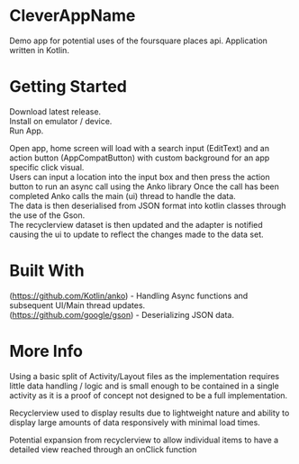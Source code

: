 # CleverAppName
Demo app for potential uses of the foursquare places api. Application written in Kotlin.

# Getting Started
Download latest release. <br />
Install on emulator / device. <br />
Run App. <br />
  
Open app, home screen will load with a search input (EditText) and an action button (AppCompatButton) with custom background for an app specific click visual. <br />
Users can input a location into the input box and then press the action button to run an async call using the Anko library 
Once the call has been completed Anko calls the main (ui) thread to handle the data. <br />
The data is then deserialised from JSON format into kotlin classes through the use of the Gson. <br />
The recyclerview dataset is then updated and the adapter is notified causing the ui to update to reflect the changes made to the data set. <br />

# Built With
(https://github.com/Kotlin/anko) - Handling Async functions and subsequent UI/Main thread updates. <br />
(https://github.com/google/gson) - Deserializing JSON data. <br />

# More Info
Using a basic split of Activity/Layout files as the implementation requires little data handling / logic and is small enough to be contained in a single activity as it is a proof of concept not designed to be a full implementation.  <br />

Recyclerview used to display results due to lightweight nature and ability to display large amounts of data responsively with minimal load times. <br />

Potential expansion from recyclerview to allow individual items to have a detailed view reached through an onClick function

